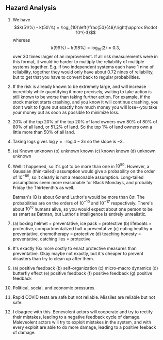 ## Hazard Analysis
1. We have $$k(51\%) - k(50\%) = \log_{10}\left(\frac{50}{49}\right)\approx 9\cdot 10^{-3}$$whereas $$k(99\%)-k(98\%)=\log_{10}(2)\approx 0.3,$$over 30 times larger of an improvement. If all risk measurements were in this format, it would be harder to multiply the reliability of multiple systems together. E.g. if two independent systems each have $1$ nine of reliability, together they would only have about 0.72 nines of reliability, but to get that you have to convert back to regular probabilities.
2. If the risk is already known to be extremely large, and will increase incredibly while quantifying it more precisely, waiting to take action is still known to be worse than taking further action. For example, if the stock market starts crashing, and you know it will continue crashing, you don't wait to figure out exactly how much money you will lose--you take your money out as soon as possible to minimize loss.
3. 20\% of the top 20\% of the top 20\% of land owners own 80\% of 80\% of 80\% of all land, or 51.2\% of land. So the top 1\% of land owners own a little more than 50\% of all land.
4. Taking logs gives $\log y = -\log 4-3x$ so the slope is $-3$.
5. (a) Known unknown (b) unknown known (c) known known (d) unknown unknown
6. Well it happened, so it's got to be more than one in $10^{50}$. However, a Gaussian (thin-tailed) assumption would give a probability on the order of $10^{-89}$, so it clearly is not a reasonable assumption. Long-tailed assumptions seem more reasonable for Black Mondays, and probably Friday the Thirteenth's as well.
   
   Batman's IQ is about 6$\sigma$ and Luthor's would be more than $8\sigma$. The probabilities are on the orders of $10^{-10}$ and $10^{-17}$ respectively. There's about $10^{10}$ humans alive, so you would expect about one person to be as smart as Batman, but Luthor's intelligence is entirely unrealistic.
7. (a) boxing helmet = preventative, ice pack = protective
   (b) lifeboats = protective, compartmentalized hull = preventative
   (c) eating healthy = preventative, chemotherapy = protective
   (d) teaching honesty = preventative, catching lies = protective
8. It's exactly 16x more costly to enact protective measures than preventative. Okay maybe not exactly, but it's cheaper to prevent disasters than try to clean up after them.
9. (a) positive feedback
   (b) self-organization
   (c) micro-macro dynamics
   (d) butterfly effect
   (e) positive feedback
   (f) positive feedback
   (g) positive feedback
10. Political, social, and economic pressures.
11. Rapid COVID tests are safe but not reliable. Missiles are reliable but not safe.
12. I disagree with this. Benevolent actors will cooperate and try to rectify their mistakes, leading to a negative feedback cycle of damage. Maleveolent actors will try to exploit mistakes in the system, and with every exploit are able to do more damage, leading to a positive feeback of damage.